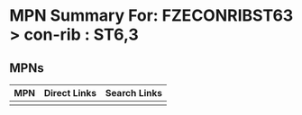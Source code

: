 



# MPN Summary For: FZECONRIBST63 > con-rib : ST6,3

## MPNs
  

|MPN|Direct Links|Search Links|
| :--- | :--- | :--- |
||||
